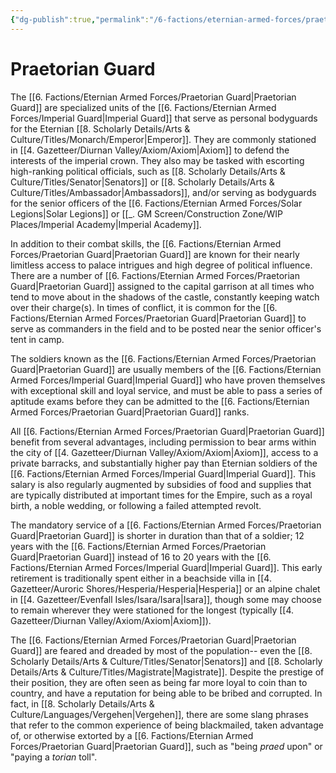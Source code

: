 ```yaml
---
{"dg-publish":true,"permalink":"/6-factions/eternian-armed-forces/praetorian-guard/","noteIcon":""}
---
```


# Praetorian Guard 

The [[6. Factions/Eternian Armed Forces/Praetorian Guard\|Praetorian Guard]] are specialized units of the [[6. Factions/Eternian Armed Forces/Imperial Guard\|Imperial Guard]] that serve as personal bodyguards for the Eternian [[8. Scholarly Details/Arts & Culture/Titles/Monarch/Emperor\|Emperor]]. They are commonly stationed in [[4. Gazetteer/Diurnan Valley/Axiom/Axiom\|Axiom]] to defend the interests of the imperial crown. They also may be tasked with escorting high-ranking political officials, such as [[8. Scholarly Details/Arts & Culture/Titles/Senator\|Senators]] or [[8. Scholarly Details/Arts & Culture/Titles/Ambassador\|Ambassadors]], and/or serving as bodyguards for the senior officers of the [[6. Factions/Eternian Armed Forces/Solar Legions\|Solar Legions]] or [[_. GM Screen/Construction Zone/WIP Places/Imperial Academy\|Imperial Academy]].

In addition to their combat skills, the [[6. Factions/Eternian Armed Forces/Praetorian Guard\|Praetorian Guard]] are known for their nearly limitless access to palace intrigues and high degree of political influence. There are a number of [[6. Factions/Eternian Armed Forces/Praetorian Guard\|Praetorian Guard]] assigned to the capital garrison at all times who tend to move about in the shadows of the castle, constantly keeping watch over their charge(s). In times of conflict, it is common for the [[6. Factions/Eternian Armed Forces/Praetorian Guard\|Praetorian Guard]] to serve as commanders in the field and to be posted near the senior officer's tent in camp.

The soldiers known as the [[6. Factions/Eternian Armed Forces/Praetorian Guard\|Praetorian Guard]] are usually members of the [[6. Factions/Eternian Armed Forces/Imperial Guard\|Imperial Guard]] who have proven themselves with exceptional skill and loyal service, and must be able to pass a series of aptitude exams before they can be admitted to the [[6. Factions/Eternian Armed Forces/Praetorian Guard\|Praetorian Guard]] ranks. 

All [[6. Factions/Eternian Armed Forces/Praetorian Guard\|Praetorian Guard]] benefit from several advantages, including permission to bear arms within the city of [[4. Gazetteer/Diurnan Valley/Axiom/Axiom\|Axiom]], access to a private barracks, and substantially higher pay than Eternian soldiers of the [[6. Factions/Eternian Armed Forces/Imperial Guard\|Imperial Guard]]. This salary is also regularly augmented by subsidies of food and supplies that are typically distributed at important times for the Empire, such as a royal birth, a noble wedding, or following a failed attempted revolt. 

The mandatory service of a [[6. Factions/Eternian Armed Forces/Praetorian Guard\|Praetorian Guard]] is shorter in duration than that of a soldier; 12 years with the [[6. Factions/Eternian Armed Forces/Praetorian Guard\|Praetorian Guard]] instead of 16 to 20 years with the [[6. Factions/Eternian Armed Forces/Imperial Guard\|Imperial Guard]]. This early retirement is traditionally spent either in a beachside villa in [[4. Gazetteer/Auroric Shores/Hesperia/Hesperia\|Hesperia]] or an alpine chalet in [[4. Gazetteer/Evenfall Isles/Isara/Isara\|Isara]], though some may choose to remain wherever they were stationed for the longest (typically [[4. Gazetteer/Diurnan Valley/Axiom/Axiom\|Axiom]]). 

The [[6. Factions/Eternian Armed Forces/Praetorian Guard\|Praetorian Guard]] are feared and dreaded by most of the population-- even the [[8. Scholarly Details/Arts & Culture/Titles/Senator\|Senators]] and [[8. Scholarly Details/Arts & Culture/Titles/Magistrate\|Magistrate]]. Despite the prestige of their position, they are often seen as being far more loyal to coin than to country, and have a reputation for being able to be bribed and corrupted.  In fact, in [[8. Scholarly Details/Arts & Culture/Languages/Vergehen\|Vergehen]], there are some slang phrases that refer to the common experience of being blackmailed, taken advantage of, or otherwise extorted by a [[6. Factions/Eternian Armed Forces/Praetorian Guard\|Praetorian Guard]], such as "being *praed* upon" or "paying a *torian* toll". 